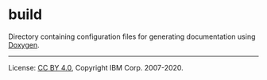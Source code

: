 <!-- SPDX-License-Identifier: CC-BY-4.0 -->
<!-- Copyright IBM Corp. 2007-2020 -->

# build

Directory containing configuration files for generating documentation using [Doxygen](http://www.doxygen.org).

----
License: [CC BY 4.0](https://creativecommons.org/licenses/by/4.0/),
Copyright IBM Corp. 2007-2020.
